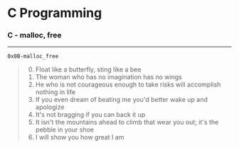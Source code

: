 # C Programming
### C - malloc, free
---
`0x0B-malloc_free`
> 0. Float like a butterfly, sting like a bee
> 1. The woman who has no imagination has no wings
> 2. He who is not courageous enough to take risks will accomplish nothing in life
> 3. If you even dream of beating me you'd better wake up and apologize
> 4. It's not bragging if you can back it up
> 5. It isn't the mountains ahead to climb that wear you out; it's the pebble in your shoe
> 6.  I will show you how great I am

